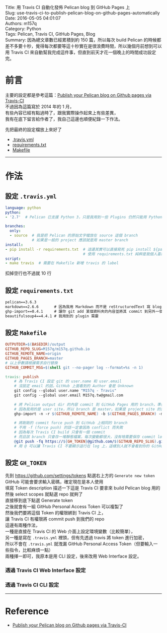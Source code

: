 Title: 用 Travis CI 自動化發佈 Pelican blog 到 GitHub Pages 上  
Slug: use-travis-ci-to-publish-pelican-blog-on-github-pages-automatically  
Date: 2016-05-05 04:01:07  
Authors: m157q  
Category: Python  
Tags: Pelican, Travis CI, GitHub Pages, Blog  
Summary: 因為總文章數已經累積到約 150 篇，所以每次 build Pelican 的時候都差不多要十秒，覺得每次都要等這十秒實在是很浪費時間，所以幾個月前想到可以用 Travis CI 來自動幫我完成這件事，但直到前天才花一個晚上的時間成功設定完。  
  
  
# 前言  
  
主要的設定都是參考這篇：[Publish your Pelican blog on Github pages via Travis-CI](http://blog.mathieu-leplatre.info/publish-your-pelican-blog-on-github-pages-via-travis-ci.html)  
不過因為這篇寫於 2014 年的 1 月，  
有些內容已經有點過時了，跟我實際操作起來上有些差異，  
我有在底下留言給作者了，我自己這邊也順便紀錄一下作法。  
  
先把最終的設定檔放上來好了  
  
+ [.travis.yml](https://github.com/M157q/m157q.github.io/blob/source/.travis.yml)  
+ [requirements.txt](https://github.com/M157q/m157q.github.io/blob/source/requirements.txt)  
+ [Makefile](https://github.com/M157q/m157q.github.io/blob/source/Makefile)  
  
---  
  
# 作法  
  
## 設定 `.travis.yml`  
  
```yaml  
language: python  
python:  
- '2.7'  # Pelican 已支援 Python 3，只是我用到一些 Plugins 仍然只能用 Python 2  
  
branches:  
  only:  
  - source  # 我是把 Pelican 的原始文字檔放在 source 這個 branch  
            # 如果是一般的 project 應該就是用 master branch  
install:  
- pip install -r requirements.txt  # 這邊其實可以直接寫死 pip install ${package}  
                                   # 使用 requirements.txt 純粹是我個人喜好  
script:  
- make travis  # 需要在 Makefile 新增 travis 的 label  
```  
  
扣掉空行也不過就 10 行  
  
  
## 設定 `requirements.txt`  
  
```txt  
pelican==3.6.3  
markdown==2.6.6       # 因為我用 Markdown 而不是 reStructuredText 寫 blog  
ghp-import==0.4.1     # 讓你 git add 某個資料夾的內容並將其 commit 到另外一個 branch  
beautifulsoup4==4.4.1 # 我用到的 plugin 需要  
```  
  
  
## 設定 `Makefile`  
  
```Makefile  
OUTPUTDIR=$(BASEDIR)/output  
GITHUB_REPO_SLUG=M157q/m157q.github.io  
GITHUB_REMOTE_NAME=origin  
GITHUB_PAGES_BRANCH=master  
# 以上參數請根據需求自行替換  
GITHUB_COMMIT_MSG=$(shell git --no-pager log --format=%s -n 1)  
  
travis: publish  
    # 為 Travis CI 設定 git 的 user.name 和 user.email  
    # 沒設定 email 的話，GitHub 上面看到的 Author 會是 Unknown  
    git config --global user.name "M157q - Travis"  
    git config --global user.email M157q.tw@gmail.com  
  
    # 將 Pelican output dir 的內容 commit 到 GitHub Pages 用的 branch，準備 push 上去  
    # 因為我用的是 user site，所以 branch 是 master。如果是 project site 的話，branch 會是 gh-pages  
    ghp-import -n -r $(GITHUB_REMOTE_NAME) -b $(GITHUB_PAGES_BRANCH) -m "$(GITHUB_COMMIT_MSG)" $(OUTPUTDIR)  
  
    # 將剛剛的 commit force push 到 GitHub 上相同的 branch  
    # 不用 -f (force push) 的話一定會因為 conflict 而失敗  
    # 因為每次 Travis CI build 只會有一個 commit  
    # 而且該 branch 只會存一堆靜態檔案，每次變動都很大，沒有啥需要保存 commit log 的必要性。  
    @git push -fq https://${GH_TOKEN}@github.com/$(GITHUB_REPO_SLUG).git $(GITHUB_PAGES_BRANCH):$(GITHUB_PAGES_BRANCH) > /dev/null  
    # 用 @ 可以讓 Travis CI 不要顯示這行在 log 上，這樣別人就不會看到你的 GitHub Personal Access Token 了，也就是這裡用的 ${GH_TOKEN}  
```  
  
  
## 設定 `GH_TOKEN`  
  
先到 <https://github.com/settings/tokens> 點選右上方的 `Generate new token`  
GitHub 可能會要求輸入密碼，確定現在是本人使用  
填寫 Token description 描述一下這是 Travis CI 要拿來 build Pelican blog 用的  
然後 select scopes 就點選 repo 就夠了  
直接移到底下點選 Generate token  
之後就會有一組 GitHub Personal Access Token 可以複製了  
然後我們要將這個 Token 的權限綁到 Travis CI 上，  
讓 Travis CI 有權限將 commit push 到我們的 repo  
這邊有兩種作法，  
一種是直接在 Travis CI 的 Web 介面上設定環境變數（比較簡單），  
另一種是寫在 `.travis.yml` 裡頭，但有先透過 travis 將 token 進行加密，  
所以不會在 `.travis.yml` 就洩漏 GitHub Personal Access Token（但要輸入一些指令，比較麻煩一點）  
兩種擇一即可，我原本是用 CLI 設定，後來改用 Web Interface 設定。  
  
### 透過 Travis CI Web Interface 設定  
  
### 透過 Travis CI CLI 設定  
  
---  
  
# Reference  
  
+ [Publish your Pelican blog on Github pages via Travis-CI](http://blog.mathieu-leplatre.info/publish-your-pelican-blog-on-github-pages-via-travis-ci.html)  
